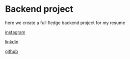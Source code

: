# Backend project

here we create a full fledge backend project for my resume 


[instagram](https://www.instagram.com/sunnykr_ssm/)

[linkdin](https://www.linkedin.com/in/sunny-kumar-808060258)

[github](https://github.com/SunnykumarIT)
